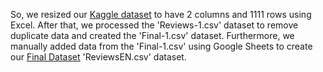 So, we resized our [Kaggle dataset](https://bit.ly/KaggleDataset) to have 2 columns and 1111 rows using Excel. After that, we processed the 'Reviews-1.csv' dataset to remove duplicate data and created the 'Final-1.csv' dataset. Furthermore, we manually added data from the 'Final-1.csv' using Google Sheets to create our [Final Dataset](https://bit.ly/FinalDataset) 'ReviewsEN.csv' dataset.
